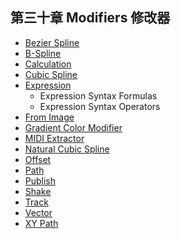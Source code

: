 ## 第三十章 Modifiers 修改器

- [Bezier Spline](./Bezier%20Spline.md) 
- [B-Spline](./B%2dSpline.md) 
- [Calculation](./Calculation.md) 
- [Cubic Spline](./Cubic%20Spline.md) 
- [Expression](./Expression.md) 
   - Expression Syntax Formulas
   - Expression Syntax Operators
- [From Image](./From%20Image.md) 
- [Gradient Color Modifier](./Gradient%20Color%20Modifier.md) 
- [MIDI Extractor](./MIDI%20Extractor.md)
- [Natural Cubic Spline](./Natural%20Cubic%20Spline.md) 
- [Offset](./Offset.md)
- [Path](./Path.md)
- [Publish](./Publish.md)
- [Shake](./Shake.md)
- [Track](./Track.md)
- [Vector](./Vector.md)
- [XY Path](./XY%20Path.md)


